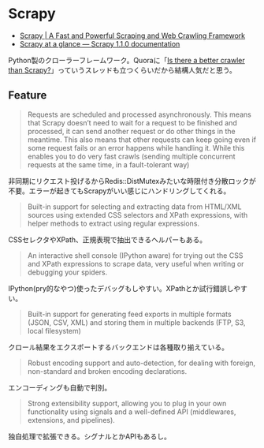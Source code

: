 # Scrapy
* [Scrapy | A Fast and Powerful Scraping and Web Crawling Framework](http://scrapy.org/)
* [Scrapy at a glance — Scrapy 1.1.0 documentation](http://doc.scrapy.org/en/latest/intro/overview.html)

Python製のクローラーフレームワーク。Quoraに「[Is there a better crawler than Scrapy?](https://www.quora.com/Is-there-a-better-crawler-than-Scrapy)」っていうスレッドも立つくらいだから結構人気だと思う。

## Feature
>Requests are scheduled and processed asynchronously. This means that Scrapy doesn’t need to wait for a request to be finished and processed, it can send another request or do other things in the meantime. This also means that other requests can keep going even if some request fails or an error happens while handling it.
>While this enables you to do very fast crawls (sending multiple concurrent requests at the same time, in a fault-tolerant way)

非同期にリクエスト投げるからRedis::DistMutexみたいな時限付き分散ロックが不要。エラーが起きてもScrapyがいい感じにハンドリングしてくれる。

>Built-in support for selecting and extracting data from HTML/XML sources using extended CSS selectors and XPath expressions, with helper methods to extract using regular expressions.

CSSセレクタやXPath、正規表現で抽出できるヘルパーもある。

>An interactive shell console (IPython aware) for trying out the CSS and XPath expressions to scrape data, very useful when writing or debugging your spiders.

IPython(pry的なやつ)使ったデバッグもしやすい。XPathとか試行錯誤しやすい。

>Built-in support for generating feed exports in multiple formats (JSON, CSV, XML) and storing them in multiple backends (FTP, S3, local filesystem)

クロール結果をエクスポートするバックエンドは各種取り揃えている。

>Robust encoding support and auto-detection, for dealing with foreign, non-standard and broken encoding declarations.

エンコーディングも自動で判別。

>Strong extensibility support, allowing you to plug in your own functionality using signals and a well-defined API (middlewares, extensions, and pipelines).

独自処理で拡張できる。シグナルとかAPIもあるし。
